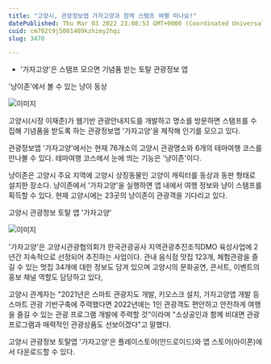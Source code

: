 ```yaml
---
title: "고양시, 관광정보앱 가자고양과 함께 스탬프 여행 떠나요!"
datePublished: Thu Mar 03 2022 23:08:53 GMT+0000 (Coordinated Universal Time)
cuid: cm702t9j5001409kzhimy2hqi
slug: 3470

---
```



- '가자고양'은 스탬프 모으면 기념품 받는 토탈 관광정보 앱

'냥이존'에서 볼 수 있는 냥이 동상

![이미지](https://cdn.hashnode.com/res/hashnode/image/upload/v1739253807182/42a3d6a6-f204-4c36-8e7e-c1d6dce1638c.jpeg)

고양시(시장 이재준)가 웹기반 관광안내지도를 개발하고 명소를 방문하면 스탬프를 수집해 기념품을 받도록 하는 관광정보앱 '가자고양'을 제작해 인기를 모으고 있다.

관광정보앱 '가자고양'에서는 현재 76개소의 고양시 관광명소와 6개의 테마여행 코스를 만나볼 수 있다. 테마여행 코스에서 눈에 띄는 기능은 '냥이존'이다.

냥이존은 고양시 주요 지역에 고양시 상징동물인 고양이 캐릭터를 동상과 동판 형태로 설치한 장소다. 냥이존에서 '가자고양'을 실행하면 앱 내에서 여행 정보와 냥이 스탬프를 획득할 수 있다. 현재 고양시에는 23곳의 냥이존이 관광객을 기다리고 있다.

고양시 관광정보 토탈 앱 '가자고양'

![이미지](https://cdn.hashnode.com/res/hashnode/image/upload/v1739253809522/ca3e6cca-f6ab-4630-80d1-e5c8f63b2105.jpeg)

'가자고양'은 고양시관광협의회가 한국관광공사 지역관광추진조직DMO 육성사업에 2년간 지속적으로 선정되어 추진하는 사업이다. 관내 음식점 맛집 123개, 체험관광을 즐길 수 있는 멋집 34개에 대한 정보도 담겨 있으며 고양시의 문화공연, 콘서트, 이벤트의 홍보 채널 역할도 담당하고 있다,

고양시 관계자는 "2021년은 스마트 관광지도 개발, 키오스크 설치, 가자고양앱 개발 등 스마트 관광 기반구축에 주력했다면 2022년에는 1인 관광객도 편안하고 안전하게 여행을 즐길 수 있는 관광 프로그램 개발에 주력할 것"이라며 "소상공인과 함께 비대면 관광 프로그램과 매력적인 관광상품도 선보이겠다"고 말했다.

고양시 관광정보 토탈앱 '가자고양'은 플레이스토어(안드로이드)와 앱 스토어(아이폰)에서 다운로드할 수 있다.